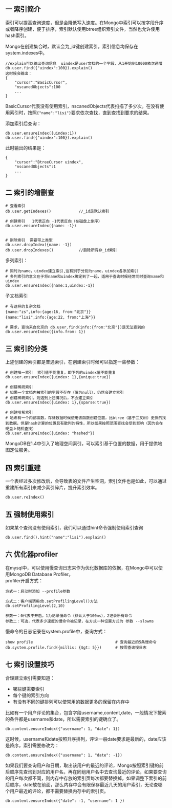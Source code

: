 ## 一 索引简介

索引可以提高查询速度，但是会降低写入速度。在Mongo中索引可以按字段升序或者降序创建，便于排序，索引默认使用btree组织索引文件，当然也允许使用hash索引。  

Mongo在创建集合时，默认会为_id键创建索引，索引信息均保存在system.indexes中。
```
//explain可以输出查询信息  uindex是user文档的一个字段，从1开始到10000依次递增
db.user.find({"uindex":100}).explain()     
这时候会输出：
{
    "cursor":"BasicCursor",
    "nscanedObjects":100
    ...
}
```  

BasicCursor代表没有使用索引，nscanedObjects代表扫描了多少次。在没有使用索引时，按照`{"name":"lisi"}`要求依次查找，直到查找到要求的结果。 

添加索引后查询：
```
db.user.ensureIndex({uindex:1})     
db.user.find({"uindex":100}).explain() 
```

此时输出的结果是：
```
{
    "cursor":"BtreeCursor uindex",
    "nscanedObjects":1
    ...
}
```
## 二 索引的增删查
```
# 查看索引
db.user.getIndexes()            //_id是默认索引

# 创建索引   1代表正向 -1代表反向（在磁盘上倒序）
db.user.ensureIndex({name: -1}) 


# 删除索引  需要带上类型
db.user.dropIndex({name: -1})
db.user.dropIndexes()           //删除所有非_id索引
```

多列索引：
```
# 同时为name，uindex建立索引,这有别于分别为name，uindex各添加索引
# 多列索引的意义在于将name和uindex绑定到了一起，适用于查询时候经常同时查询name和uindex
db.user.ensureIndex({name:1,uindex:-1})     
```

子文档索引
```
# 有这样的复杂文档
{name:"zs",info:{age:16, from:"北京"}}
{name:"lisi",info:{age:22, from:"上海"}}

# 需求，查询来自北京的 db.user.find(info:{from:"北京"})是无法查到的
db.user.ensureIndex({info.from: 1})
```
## 三 索引的分类
上述创建的索引都是普通索引，在创建索引时候可以指定一些参数：
```
# 创建唯一索引  索引值不能重复，即下列的uindex值不能重复
db.user.ensureIndex({uindex: 1},{unique:true}) 

# 创建稀疏索引  
# 如果一个文档内被索引的字段不存在（值为null），仍然会建立索引
# 创建稀疏索引，则遇到上述情况后，不会建立索引
db.user.ensureIndex({uindex: 1},{sparse:true})

# 创建哈希索引  
# 哈希有一个内部函数，存储数据时候使用该函数创建位置，比btree（基于二叉树）更快的找到数据，但是hash计算的位置具有散列的特性，所以如果按照范围查找会受到影响（因为会在硬盘上随机查找）
db.user.ensureIndex({uindex: "hashed"})
```

MongoDB在1.4中引入了地理空间索引，可以索引基于位置的数据，用于提供地图定位服务。

## 四 索引重建
一个表经过多次修改后，会导致表的文件产生空洞，索引文件也是如此，可以通过重建所有索引来减少索引碎片，提升索引效率。
```
db.user.reIndex()
```
## 五 强制使用索引
如果某个查询没有使用索引，我们可以通过hint命令强制使用索引查询
```
db.user.find().hint("name":"lisi").explain()
```
## 六 优化器profiler
在mysql中，可以使用慢查询日志来作为优化数据库的依据，在Mongo中可以使用MongoDB Database Profiler。  
profiler开启方式：
```
方式一：启动时添加 --profile参数

方式二：客户端调用db.setProfilingLevel()方法
db.setProfilingLevel(2,10)

参数一：0代表不开启，1为记录慢命令（默认大于100ms），2记录所有命令
参数二：可选，代表多少速度的慢命令被记录，在方式一种设置方式为 参数 --slowms
```
慢命令的日志记录在system.profile中，查询方式：
```
show profile                                    # 查询最近的5条慢命令
db.system.profile.find({millis: {$gt: 5}})      # 按需查询慢日志
```

## 七 索引设置技巧

合理建立索引需要知道：
- 哪些键需要索引
- 每个键的索引方向
- 有没有不同的键排列可以使常用的数据更多的保留在内存中

比如有一个用户评论的集合，包含字段username,content,date，一般情况下搜索的条件都是username和date，所以需要索引的键确立了。
```
db.content.ensureIndex({"username": 1, "date": 1}) 
```

这时候，username和date按照升序排列，评论一般date要求是最新的，date应该是降序，索引需要修改为：
```
db.content.ensureIndex({"username": 1, "date": -1}) 
```

如果我们要查询用户和日期，取出该用户的最近的评论，Mongo按照索引键的前后顺序先查询到对应的用户名，再在同组用户名中去查询最近的评论，如果要查询的用户每次都不同，则内存中存放的索引页每次都要替换掉，如果调整下索引的前后顺序，date放在前面，那么内存中会有限保存最近几天的用户索引，无论查哪个用户最近的评论，都不需要替换内存中的索引页。
```
db.content.ensureIndex({"date": -1, "username": 1 }) 
```